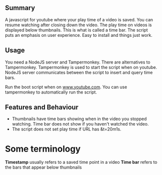 ## Summary
A javascript for youtube where your play time of a video is saved. You can resume watching after closing down the video. The play time on videos is displayed below thumbnails. This is what is called a time bar. The script puts an emphasis on user experience. Easy to install and things just work.

## Usage
You need a NodeJS server and Tampermonkey. There are alternatives to Tampermonkey. Tampermonkey is used to start the script when on youtube. NodeJS server communicates between the script to insert and query time bars.

Run the boot script when on www.youtube.com. You can use tampermonkey to automatically run the script.

## Features and Behaviour
- Thumbnails have time bars showing when in the video you stopped watching. Time bar does not show if you haven't watched the video.
- The script does not set play time if URL has &t=20m1s.

# Some terminology
**Timestamp** usually refers to a saved time point in a video
**Time bar** refers to the bars that appear below thumbnails